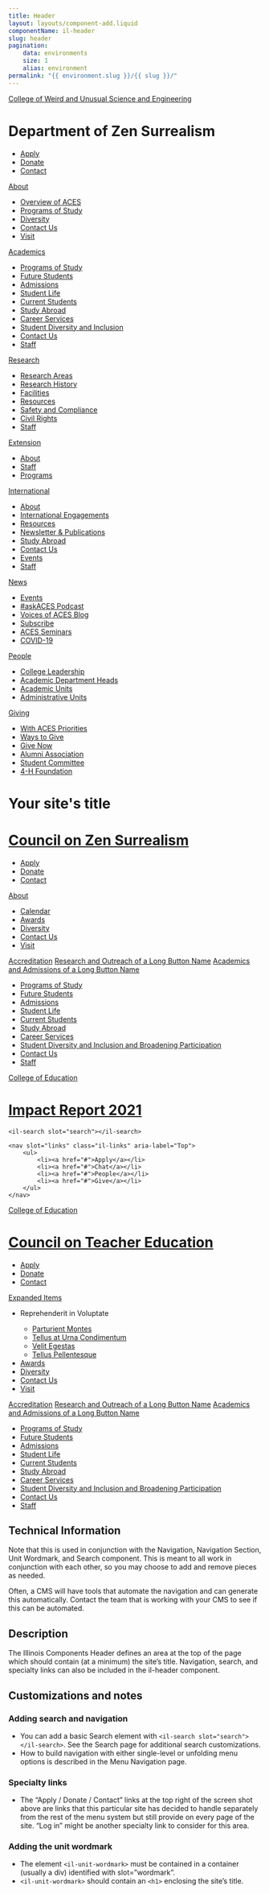 ```yaml
---
title: Header
layout: layouts/component-add.liquid
componentName: il-header
slug: header
pagination:
    data: environments
    size: 1
    alias: environment
permalink: "{{ environment.slug }}/{{ slug }}/"
---
```

<div class="template-information" data-name="default">
    <div slot="wordmark">
        <il-unit-wordmark>
            <p class="il-primary-unit"><a href="/">College of Weird and Unusual Science and Engineering</a></p>
            <h1>Department of Zen Surrealism</h1>
        </il-unit-wordmark>
    </div>
    <il-search slot="search"></il-search>
    <nav slot="links" class="il-links" aria-label="Top">
        <ul>
            <li><a id="link-1" href="#">Apply</a></li>
            <li><a href="#">Donate</a></li>
            <li><a href="#">Contact</a></li>
        </ul>
    </nav>
    <il-nav slot="navigation">
        <il-nav-section>
            <a href="https://www.google.com" slot="label">About</a>
            <ul class="il-subnav">
                <li>
                    <a href="https://www.google.com">Overview of ACES</a>
                </li>
                <li>
                    <a href="#">Programs of Study</a>
                </li>
                <li>
                    <a href="#">Diversity</a>
                </li>
                <li>
                    <a href="#">Contact Us</a>
                </li>
                <li>
                    <a href="#">Visit</a>
                </li>
            </ul>
        </il-nav-section>
        <il-nav-section>
                <a href="#" slot="label">Academics</a>
                <ul class="il-subnav">
                    <li>
                        <a href="#">Programs of Study</a>
                    </li>
                    <li>
                        <a href="#">Future Students</a>
                    </li>
                    <li>
                        <a href="#">Admissions</a>
                    </li>
                    <li>
                        <a href="#">Student Life</a>
                    </li>
                    <li>
                        <a href="#">Current Students</a>
                    </li>
                    <li>
                        <a href="#">Study Abroad</a>
                    </li>
                    <li>
                        <a href="#">Career Services</a>
                    </li>
                    <li>
                        <a href="#">Student Diversity and Inclusion</a>
                    </li>
                    <li>
                        <a href="#">Contact Us</a>
                    </li>
                    <li>
                        <a href="#">Staff</a>
                    </li>
                </ul>
        </il-nav-section>
        <il-nav-section>
                <a href="#" slot="label">Research</a>
                <ul class="il-subnav">
                    <li>
                        <a href="#">Research Areas</a>
                    </li>
                    <li>
                        <a href="#">Research History</a>
                    </li>
                    <li>
                        <a href="#">Facilities</a>
                    </li>
                    <li>
                        <a href="#">Resources</a>
                    </li>
                    <li>
                        <a href="#">Safety and Compliance</a>
                    </li>
                    <li>
                        <a href="#">Civil Rights</a>
                    </li>
                    <li>
                        <a href="#">Staff</a>
                    </li>
                </ul>
        </il-nav-section>
        <il-nav-section>
                <a href="#" slot="label">Extension</a>
                <ul class="il-subnav">
                    <li>
                        <a href="#">About</a>
                    </li>
                    <li>
                        <a href="#">Staff</a>
                    </li>
                    <li>
                        <a href="#">Programs</a>
                    </li>
                </ul>
        </il-nav-section>
        <il-nav-section>
                <a href="#" slot="label">International</a>
                <ul class="il-subnav">
                    <li>
                        <a href="#">About</a>
                    </li>
                    <li>
                        <a href="#">International Engagements</a>
                    </li>
                    <li>
                        <a href="#">Resources</a>
                    </li>
                    <li>
                        <a href="#">Newsletter &amp; Publications</a>
                    </li>
                    <li>
                        <a href="#">Study Abroad</a>
                    </li>
                    <li>
                        <a href="#">Contact Us</a>
                    </li>
                    <li>
                        <a href="#">Events</a>
                    </li>
                    <li>
                        <a href="#">Staff</a>
                    </li>
                </ul>
        </il-nav-section>
        <il-nav-section>
                <a href="#" slot="label">News</a>
                <ul class="il-subnav">
                    <li>
                        <a href="#">Events</a>
                    </li>
                    <li>
                        <a href="#">#askACES Podcast</a>
                    </li>
                    <li>
                        <a href="#">Voices of ACES Blog</a>
                    </li>
                    <li>
                        <a href="#">Subscribe</a>
                    </li>
                    <li>
                        <a href="#">ACES Seminars</a>
                    </li>
                    <li>
                        <a href="#">COVID-19</a>
                    </li>
                </ul>
        </il-nav-section>
        <il-nav-section>
                <a href="#" slot="label">People</a>
                <ul class="il-subnav">
                    <li>
                        <a href="#">College Leadership</a>
                    </li>
                    <li>
                        <a href="#">Academic Department Heads</a>
                    </li>
                    <li>
                        <a href="#">Academic Units</a>
                    </li>
                    <li>
                        <a href="#">Administrative Units</a>
                    </li>
                </ul>
        </il-nav-section>
        <il-nav-section>
                <a href="#" slot="label">Giving</a>
                <ul class="il-subnav">
                    <li>
                        <a href="#">With ACES Priorities</a>
                    </li>
                    <li>
                        <a href="#">Ways to Give</a>
                    </li>
                    <li>
                        <a href="#">Give Now</a>
                    </li>
                    <li>
                        <a href="#">Alumni Association</a>
                    </li>
                    <li>
                        <a href="#">Student Committee</a>
                    </li>
                    <li>
                        <a href="#">4-H Foundation</a>
                    </li>
                </ul>
        </il-nav-section>
    </il-nav>
</div>

<div class="template-information" data-name="minimum viable header">
  <div slot="wordmark">
    <il-unit-wordmark>
      <h1>Your site's title</h1>
    </il-unit-wordmark>
  </div>
</div>

<div class="template-information" data-name="without primary unit">
    <div slot="wordmark">
        <il-unit-wordmark>
            <h1><a href="/">Council on Zen Surrealism</a></h1>
        </il-unit-wordmark>
    </div>
    <il-search slot="search"></il-search>
    <nav slot="links" class="il-links" aria-label="Top">
        <ul>
            <li><a id="link-1" href="#">Apply</a></li>
            <li><a href="#">Donate</a></li>
            <li><a href="#">Contact</a></li>
        </ul>
    </nav>
    <il-nav slot="navigation">
        <il-nav-section>
            <a href="#" slot="label">About</a>
            <ul class="il-subnav">
                <li>
                    <a href="#">Calendar</a>
                </li>
                <li>
                    <a href="#">Awards</a>
                </li>
                <li>
                    <a href="#">Diversity</a>
                </li>
                <li>
                    <a href="#">Contact Us</a>
                </li>
                <li>
                    <a href="#">Visit</a>
                </li>
            </ul>
        </il-nav-section>
        <il-nav-link>
            <a href="#">Accreditation</a>
        </il-nav-link>
        <il-nav-link>
            <a href="#">Research and Outreach of a Long Button Name</a>
        </il-nav-link>
        <il-nav-section>
                <a href="#" slot="label">Academics and Admissions of a Long Button Name</a>
                <ul class="il-subnav">
                    <li>
                        <a href="#">Programs of Study</a>
                    </li>
                    <li>
                        <a href="#">Future Students</a>
                    </li>
                    <li>
                        <a href="#">Admissions</a>
                    </li>
                    <li>
                        <a href="#">Student Life</a>
                    </li>
                    <li>
                        <a href="#">Current Students</a>
                    </li>
                    <li>
                        <a href="#">Study Abroad</a>
                    </li>
                    <li>
                        <a href="#">Career Services</a>
                    </li>
                    <li>
                        <a href="#">Student Diversity and Inclusion and Broadening Participation</a>
                    </li>
                    <li>
                        <a href="#">Contact Us</a>
                    </li>
                    <li>
                        <a href="#">Staff</a>
                    </li>
                </ul>
        </il-nav-section>
    </il-nav>
</div>

<div class="template-information" data-name="no menu">
    <div slot="wordmark">
        <il-unit-wordmark>
            <p class="il-primary-unit"><a href="/">College of Education</a></p>
            <h1><a href="/">Impact Report 2021</a></h1>
        </il-unit-wordmark>
    </div>

    <il-search slot="search"></il-search>

    <nav slot="links" class="il-links" aria-label="Top">
        <ul>
            <li><a href="#">Apply</a></li>
            <li><a href="#">Chat</a></li>
            <li><a href="#">People</a></li>
            <li><a href="#">Give</a></li>
        </ul>
    </nav>
</div>

<div class="template-information" data-name="flyout (2.15 beta only)">
    <div slot="wordmark">
        <il-unit-wordmark>
            <p class="il-primary-unit"><a href="/">College of Education </a></p>
            <h1><a href="/">Council on Teacher Education</a></h1>
        </il-unit-wordmark>
    </div>
    <il-search slot="search"></il-search>
    <nav slot="links" class="il-links" aria-label="Top">
        <ul>
            <li><a id="link-1" href="#">Apply</a></li>
            <li><a href="#">Donate</a></li>
            <li><a href="#">Contact</a></li>
        </ul>
    </nav>
    <il-nav slot="navigation">
        <il-nav-section>
            <a href="#" slot="label">Expanded Items</a>
            <ul class="il-subnav">
                <li>
                    <il-nav-section id="section">
                        <span slot="label">Reprehenderit in Voluptate</span>
                        <ul>
                            <li><a href="#">Parturient Montes</a></li>
                            <li><a href="#">Tellus at Urna Condimentum</a></li>
                            <li><a href="#">Velit Egestas</a></li>
                            <li><a href="#">Tellus Pellentesque</a></li>
                        </ul>
                    </il-nav-section>
                </li>
                <li>
                    <a href="#">Awards</a>
                </li>
                <li>
                    <a href="#">Diversity</a>
                </li>
                <li>
                    <a href="#">Contact Us</a>
                </li>
                <li>
                    <a href="#">Visit</a>
                </li>
            </ul>
        </il-nav-section>
        <il-nav-link>
            <a href="#">Accreditation</a>
        </il-nav-link>
        <il-nav-link>
            <a href="#">Research and Outreach of a Long Button Name</a>
        </il-nav-link>
        <il-nav-section>
                <a href="#" slot="label">Academics and Admissions of a Long Button Name</a>
                <ul class="il-subnav">
                    <li>
                        <a href="#">Programs of Study</a>
                    </li>
                    <li>
                        <a href="#">Future Students</a>
                    </li>
                    <li>
                        <a href="#">Admissions</a>
                    </li>
                    <li>
                        <a href="#">Student Life</a>
                    </li>
                    <li>
                        <a href="#">Current Students</a>
                    </li>
                    <li>
                        <a href="#">Study Abroad</a>
                    </li>
                    <li>
                        <a href="#">Career Services</a>
                    </li>
                    <li>
                        <a href="#">Student Diversity and Inclusion and Broadening Participation</a>
                    </li>
                    <li>
                        <a href="#">Contact Us</a>
                    </li>
                    <li>
                        <a href="#">Staff</a>
                    </li>
                </ul>
        </il-nav-section>
    </il-nav>
</div>

## Technical Information

Note that this is used in conjunction with the Navigation, Navigation Section, Unit Wordmark, and Search component. This is meant to all work in conjunction with each other, so you may choose to add and remove pieces as needed. 

Often, a CMS will have tools that automate the navigation and can generate this automatically. Contact the team that is working with your CMS to see if this can be automated.

## Description

The Illinois Components Header defines an area at the top of the page which should contain (at a minimum) the site’s title. Navigation, search, and specialty links can also be included in the il-header component.

## Customizations and notes

### Adding search and navigation

* You can add a basic Search element with `<il-search slot="search"></il-search>`. See the Search page for additional search customizations.
* How to build navigation with either single-level or unfolding menu options is described in the Menu Navigation page.

### Specialty links 

* The “Apply / Donate / Contact” links at the top right of the screen shot above are links that this particular site has decided to handle separately from the rest of the menu system but still provide on every page of the site. “Log in” might be another specialty link to consider for this area.

### Adding the unit wordmark

* The element `<il-unit-wordmark>` must be contained in a container (usually a div) identified with slot=”wordmark”.
* `<il-unit-wordmark>` should contain an `<h1>` enclosing the site’s title.
